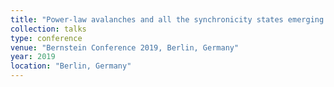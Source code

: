 ```yaml
---
title: "Power-law avalanches and all the synchronicity states emerging in a unified model of excitatory-inhibitory balanced network"
collection: talks
type: conference
venue: "Bernstein Conference 2019, Berlin, Germany"
year: 2019
location: "Berlin, Germany"
---
```

